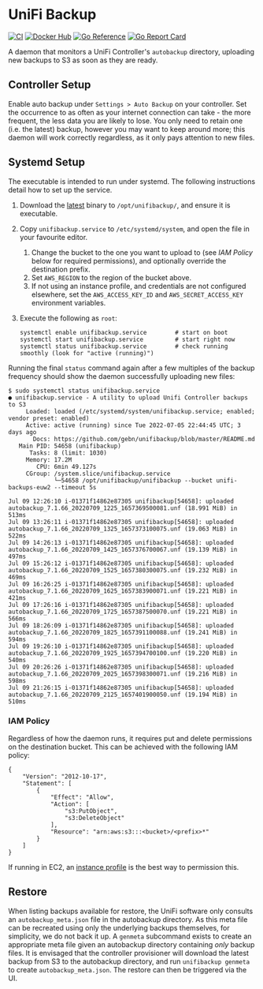 # UniFi Backup

[![CI](https://github.com/gebn/unifibackup/actions/workflows/ci.yaml/badge.svg)](https://github.com/gebn/unifibackup/actions/workflows/ci.yaml)
[![Docker Hub](https://img.shields.io/docker/pulls/gebn/unifibackup.svg)](https://hub.docker.com/r/gebn/unifibackup)
[![Go Reference](https://pkg.go.dev/badge/github.com/gebn/unifibackup/v2.svg)](https://pkg.go.dev/github.com/gebn/unifibackup/v2)
[![Go Report Card](https://goreportcard.com/badge/github.com/gebn/unifibackup)](https://goreportcard.com/report/github.com/gebn/unifibackup)

A daemon that monitors a UniFi Controller's `autobackup` directory, uploading new backups to S3 as soon as they are ready.

## Controller Setup

Enable auto backup under `Settings > Auto Backup` on your controller. Set the occurrence to as often as your internet connection can take - the more frequent, the less data you are likely to lose. You only need to retain one (i.e. the latest) backup, however you may want to keep around more; this daemon will work correctly regardless, as it only pays attention to new files.

## Systemd Setup

The executable is intended to run under systemd. The following instructions detail how to set up the service.

1. Download the [latest](https://github.com/gebn/unifibackup/releases/latest) binary to `/opt/unifibackup/`, and ensure it is executable.

2. Copy `unifibackup.service` to `/etc/systemd/system`, and open the file in your favourite editor.
   1. Change the bucket to the one you want to upload to (see *IAM Policy* below for required permissions), and optionally override the destination prefix.
   2. Set `AWS_REGION` to the region of the bucket above.
   3. If not using an instance profile, and credentials are not configured elsewhere, set the `AWS_ACCESS_KEY_ID` and `AWS_SECRET_ACCESS_KEY` environment variables.

3. Execute the following as `root`:

       systemctl enable unifibackup.service        # start on boot
       systemctl start unifibackup.service         # start right now
       systemctl status unifibackup.service        # check running smoothly (look for "active (running)")

Running the final `status` command again after a few multiples of the backup frequency should show the daemon successfully uploading new files:

    $ sudo systemctl status unifibackup.service
    ● unifibackup.service - A utility to upload Unifi Controller backups to S3
         Loaded: loaded (/etc/systemd/system/unifibackup.service; enabled; vendor preset: enabled)
         Active: active (running) since Tue 2022-07-05 22:44:45 UTC; 3 days ago
           Docs: https://github.com/gebn/unifibackup/blob/master/README.md
       Main PID: 54658 (unifibackup)
          Tasks: 8 (limit: 1030)
         Memory: 17.2M
            CPU: 6min 49.127s
         CGroup: /system.slice/unifibackup.service
                 └─54658 /opt/unifibackup/unifibackup --bucket unifi-backups-euw2 --timeout 5s

    Jul 09 12:26:10 i-01371f14862e87305 unifibackup[54658]: uploaded autobackup_7.1.66_20220709_1225_1657369500081.unf (18.991 MiB) in 513ms
    Jul 09 13:26:11 i-01371f14862e87305 unifibackup[54658]: uploaded autobackup_7.1.66_20220709_1325_1657373100075.unf (19.063 MiB) in 522ms
    Jul 09 14:26:13 i-01371f14862e87305 unifibackup[54658]: uploaded autobackup_7.1.66_20220709_1425_1657376700067.unf (19.139 MiB) in 497ms
    Jul 09 15:26:12 i-01371f14862e87305 unifibackup[54658]: uploaded autobackup_7.1.66_20220709_1525_1657380300075.unf (19.232 MiB) in 469ms
    Jul 09 16:26:25 i-01371f14862e87305 unifibackup[54658]: uploaded autobackup_7.1.66_20220709_1625_1657383900071.unf (19.221 MiB) in 421ms
    Jul 09 17:26:16 i-01371f14862e87305 unifibackup[54658]: uploaded autobackup_7.1.66_20220709_1725_1657387500070.unf (19.221 MiB) in 566ms
    Jul 09 18:26:09 i-01371f14862e87305 unifibackup[54658]: uploaded autobackup_7.1.66_20220709_1825_1657391100088.unf (19.241 MiB) in 594ms
    Jul 09 19:26:10 i-01371f14862e87305 unifibackup[54658]: uploaded autobackup_7.1.66_20220709_1925_1657394700100.unf (19.220 MiB) in 540ms
    Jul 09 20:26:26 i-01371f14862e87305 unifibackup[54658]: uploaded autobackup_7.1.66_20220709_2025_1657398300071.unf (19.216 MiB) in 598ms
    Jul 09 21:26:15 i-01371f14862e87305 unifibackup[54658]: uploaded autobackup_7.1.66_20220709_2125_1657401900050.unf (19.194 MiB) in 510ms

### IAM Policy

Regardless of how the daemon runs, it requires put and delete permissions on the destination bucket. This can be achieved with the following IAM policy:

    {
        "Version": "2012-10-17",
        "Statement": [
            {
                "Effect": "Allow",
                "Action": [
                    "s3:PutObject",
                    "s3:DeleteObject"
                ],
                "Resource": "arn:aws:s3:::<bucket>/<prefix>*"
            }
        ]
    }

If running in EC2, an [instance profile](https://docs.aws.amazon.com/IAM/latest/UserGuide/id_roles_use_switch-role-ec2.html) is the best way to permission this.

## Restore

When listing backups available for restore, the UniFi software only consults an `autobackup_meta.json` file in the autobackup directory.
As this meta file can be recreated using only the underlying backups themselves, for simplicity, we do not back it up.
A `genmeta` subcommand exists to create an appropriate meta file given an autobackup directory containing _only_ backup files.
It is envisaged that the controller provisioner will download the latest backup from S3 to the autobackup directory, and run `unifibackup genmeta` to create `autobackup_meta.json`.
The restore can then be triggered via the UI.
